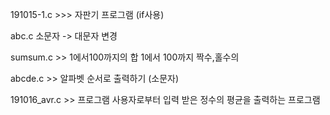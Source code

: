 191015-1.c >>> 자판기 프로그램 (if사용)  

abc.c 소문자 -> 대문자 변경

sumsum.c >> 1에서100까지의 합 1에서 100까지 짝수,홀수의 

abcde.c  >> 알파벳 순서로 출력하기 (소문자)

191016_avr.c >> 프로그램 사용자로부터 입력 받은 정수의 평균을 출력하는 프로그램
